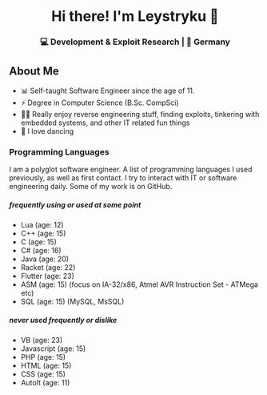 <h1 align="center">
  Hi there! I'm Leystryku 👋
</h1>
<h3 align="center">
  💻 Development & Exploit Research | 🌴 Germany
</h3>

## About Me

- 📊 Self-taught Software Engineer since the age of 11.
- ⚡️ Degree in Computer Science (B.Sc. CompSci)
- 👨‍💻 Really enjoy reverse engineering stuff, finding exploits, tinkering with embedded systems, and other IT related fun things
- 🕺 I love dancing

### Programming Languages

I am a polyglot software engineer. A list of programming languages I used previously, as well as first contact. I try to interact with IT or software engineering daily. Some of my work is on GitHub.

##### frequently using or used at some point
- Lua (age: 12)
- C++ (age: 15)
- C (age: 15)
- C# (age: 16)
- Java (age: 20)
- Racket (age: 22)
- Flutter (age: 23)
- ASM (age: 15) (focus on IA-32/x86, Atmel AVR Instruction Set - ATMega etc)
- SQL (age: 15) (MySQL, MsSQL)
##### never used frequently or dislike
- VB (age: 23)
- Javascript (age: 15)
- PHP (age: 15)
- HTML (age: 15)
- CSS (age: 15)
- AutoIt (age: 11)
